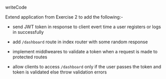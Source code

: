 writeCode
<!-- .... -->
Extend application from Exercise 2 to add the following:-

- send JWT token in response to client evert time a user registers or logs in successfully

- add `/dashboard` route in index router with some random response

- implement middlweares to validate a token when a request is made to protected routes

- allow clients to access `/dashboard` only if the user passes the token and token is validated else throw validation errors
